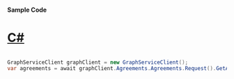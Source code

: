#### Sample Code
# [C#](#tab/Csharp)

```C#

GraphServiceClient graphClient = new GraphServiceClient();
var agreements = await graphClient.Agreements.Agreements.Request().GetAsync();

```